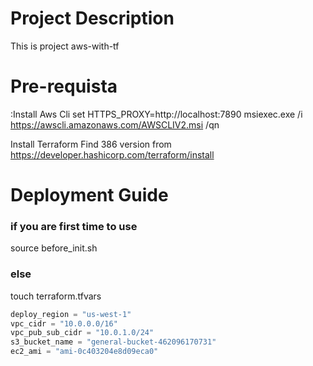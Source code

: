 # Project Description
This is project aws-with-tf

# Pre-requista
:Install Aws Cli
set HTTPS_PROXY=http://localhost:7890
msiexec.exe /i https://awscli.amazonaws.com/AWSCLIV2.msi /qn

Install Terraform
Find 386 version from https://developer.hashicorp.com/terraform/install

# Deployment Guide 

### if you are first time to use 
source before_init.sh

### else
touch terraform.tfvars

```tfvars
deploy_region = "us-west-1"
vpc_cidr = "10.0.0.0/16"
vpc_pub_sub_cidr = "10.0.1.0/24"
s3_bucket_name = "general-bucket-462096170731"
ec2_ami = "ami-0c403204e8d09eca0"
```
